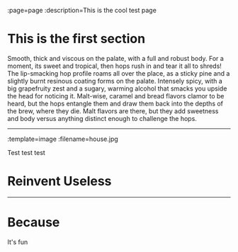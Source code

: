 :page=page
:description=This is the cool test page

# This is the first section

Smooth, thick and viscous on the palate, with a full and robust body. For a moment, its sweet and tropical, then hops rush in and tear it all to shreds! The lip-smacking hop profile roams all over the place, as a sticky pine and a slightly burnt resinous coating forms on the palate. Intensely spicy, with a big grapefruity zest and a sugary, warming alcohol that smacks you upside the head for noticing it. Malt-wise, caramel and bread flavors clamor to be heard, but the hops entangle them and draw them back into the depths of the brew, where they die. Malt flavors are there, but they add sweetness and body versus anything distinct enough to challenge the hops.

----
:template=image
:filename=house.jpg

Test test test

# Reinvent Useless

----

# Because

It's fun
